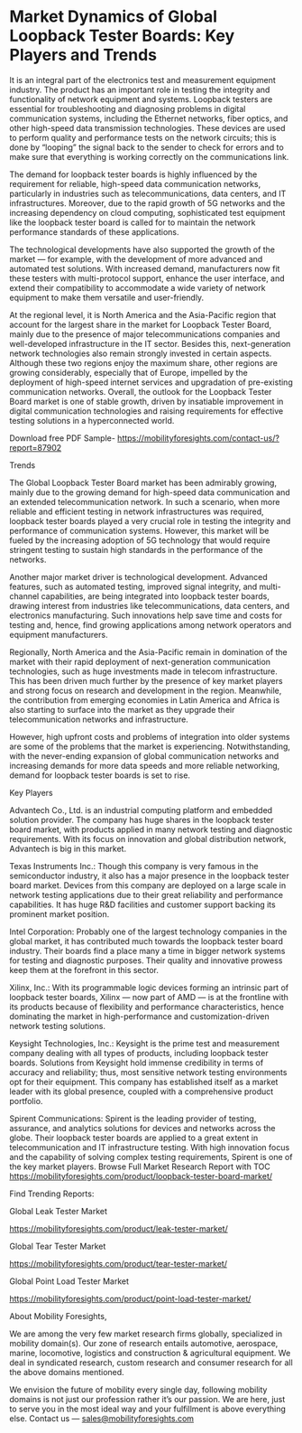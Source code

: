 # Market Dynamics of Global Loopback Tester Boards: Key Players and Trends
It is an integral part of the electronics test and measurement equipment industry. The product has an important role in testing the integrity and functionality of network equipment and systems. Loopback testers are essential for troubleshooting and diagnosing problems in digital communication systems, including the Ethernet networks, fiber optics, and other high-speed data transmission technologies. These devices are used to perform quality and performance tests on the network circuits; this is done by “looping” the signal back to the sender to check for errors and to make sure that everything is working correctly on the communications link.

The demand for loopback tester boards is highly influenced by the requirement for reliable, high-speed data communication networks, particularly in industries such as telecommunications, data centers, and IT infrastructures. Moreover, due to the rapid growth of 5G networks and the increasing dependency on cloud computing, sophisticated test equipment like the loopback tester board is called for to maintain the network performance standards of these applications.

The technological developments have also supported the growth of the market — for example, with the development of more advanced and automated test solutions. With increased demand, manufacturers now fit these testers with multi-protocol support, enhance the user interface, and extend their compatibility to accommodate a wide variety of network equipment to make them versatile and user-friendly.

At the regional level, it is North America and the Asia-Pacific region that account for the largest share in the market for Loopback Tester Board, mainly due to the presence of major telecommunications companies and well-developed infrastructure in the IT sector. Besides this, next-generation network technologies also remain strongly invested in certain aspects. Although these two regions enjoy the maximum share, other regions are growing considerably, especially that of Europe, impelled by the deployment of high-speed internet services and upgradation of pre-existing communication networks. Overall, the outlook for the Loopback Tester Board market is one of stable growth, driven by insatiable improvement in digital communication technologies and raising requirements for effective testing solutions in a hyperconnected world.

Download free PDF Sample- https://mobilityforesights.com/contact-us/?report=87902

Trends

The Global Loopback Tester Board market has been admirably growing, mainly due to the growing demand for high-speed data communication and an extended telecommunication network. In such a scenario, when more reliable and efficient testing in network infrastructures was required, loopback tester boards played a very crucial role in testing the integrity and performance of communication systems. However, this market will be fueled by the increasing adoption of 5G technology that would require stringent testing to sustain high standards in the performance of the networks.

Another major market driver is technological development. Advanced features, such as automated testing, improved signal integrity, and multi-channel capabilities, are being integrated into loopback tester boards, drawing interest from industries like telecommunications, data centers, and electronics manufacturing. Such innovations help save time and costs for testing and, hence, find growing applications among network operators and equipment manufacturers.

Regionally, North America and the Asia-Pacific remain in domination of the market with their rapid deployment of next-generation communication technologies, such as huge investments made in telecom infrastructure. This has been driven much further by the presence of key market players and strong focus on research and development in the region. Meanwhile, the contribution from emerging economies in Latin America and Africa is also starting to surface into the market as they upgrade their telecommunication networks and infrastructure.

However, high upfront costs and problems of integration into older systems are some of the problems that the market is experiencing. Notwithstanding, with the never-ending expansion of global communication networks and increasing demands for more data speeds and more reliable networking, demand for loopback tester boards is set to rise.

Key Players

Advantech Co., Ltd. is an industrial computing platform and embedded solution provider. The company has huge shares in the loopback tester board market, with products applied in many network testing and diagnostic requirements. With its focus on innovation and global distribution network, Advantech is big in this market.

Texas Instruments Inc.: Though this company is very famous in the semiconductor industry, it also has a major presence in the loopback tester board market. Devices from this company are deployed on a large scale in network testing applications due to their great reliability and performance capabilities. It has huge R&D facilities and customer support backing its prominent market position.

Intel Corporation: Probably one of the largest technology companies in the global market, it has contributed much towards the loopback tester board industry. Their boards find a place many a time in bigger network systems for testing and diagnostic purposes. Their quality and innovative prowess keep them at the forefront in this sector.

Xilinx, Inc.: With its programmable logic devices forming an intrinsic part of loopback tester boards, Xilinx — now part of AMD — is at the frontline with its products because of flexibility and performance characteristics, hence dominating the market in high-performance and customization-driven network testing solutions.

Keysight Technologies, Inc.: Keysight is the prime test and measurement company dealing with all types of products, including loopback tester boards. Solutions from Keysight hold immense credibility in terms of accuracy and reliability; thus, most sensitive network testing environments opt for their equipment. This company has established itself as a market leader with its global presence, coupled with a comprehensive product portfolio.

Spirent Communications: Spirent is the leading provider of testing, assurance, and analytics solutions for devices and networks across the globe. Their loopback tester boards are applied to a great extent in telecommunication and IT infrastructure testing. With high innovation focus and the capability of solving complex testing requirements, Spirent is one of the key market players.
Browse Full Market Research Report with TOC https://mobilityforesights.com/product/loopback-tester-board-market/

Find Trending Reports:

Global Leak Tester Market

https://mobilityforesights.com/product/leak-tester-market/

Global Tear Tester Market

https://mobilityforesights.com/product/tear-tester-market/

Global Point Load Tester Market

https://mobilityforesights.com/product/point-load-tester-market/

About Mobility Foresights,

We are among the very few market research firms globally, specialized in mobility domain(s). Our zone of research entails automotive, aerospace, marine, locomotive, logistics and construction & agricultural equipment. We deal in syndicated research, custom research and consumer research for all the above domains mentioned.

We envision the future of mobility every single day, following mobility domains is not just our profession rather it’s our passion. We are here, just to serve you in the most ideal way and your fulfillment is above everything else. Contact us — sales@mobilityforesights.com
